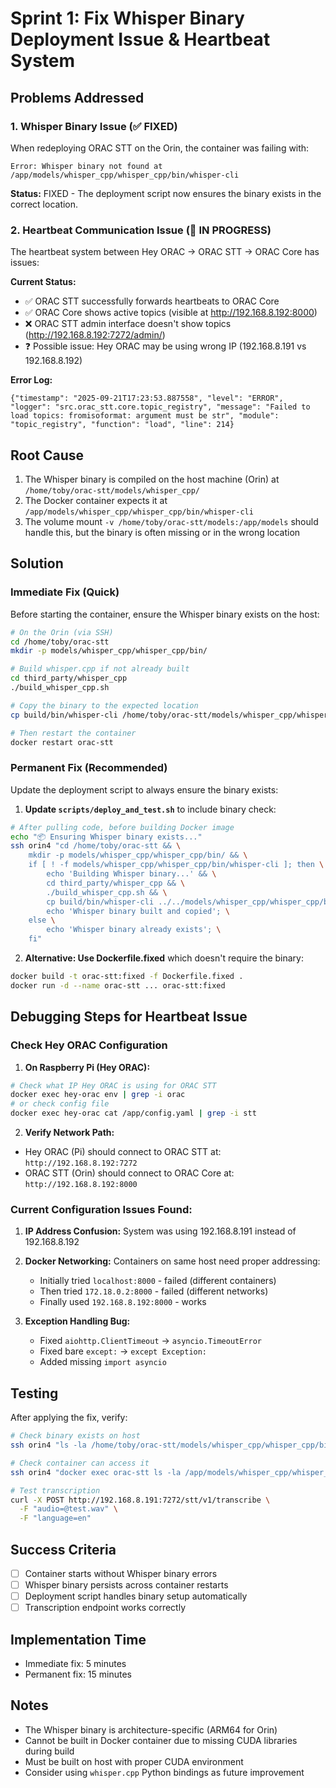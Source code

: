 # Sprint 1: Fix Whisper Binary Deployment Issue & Heartbeat System

## Problems Addressed

### 1. Whisper Binary Issue (✅ FIXED)
When redeploying ORAC STT on the Orin, the container was failing with:
```
Error: Whisper binary not found at /app/models/whisper_cpp/whisper_cpp/bin/whisper-cli
```

**Status:** FIXED - The deployment script now ensures the binary exists in the correct location.

### 2. Heartbeat Communication Issue (🔧 IN PROGRESS)
The heartbeat system between Hey ORAC → ORAC STT → ORAC Core has issues:

**Current Status:**
- ✅ ORAC STT successfully forwards heartbeats to ORAC Core
- ✅ ORAC Core shows active topics (visible at http://192.168.8.192:8000)
- ❌ ORAC STT admin interface doesn't show topics (http://192.168.8.192:7272/admin/)
- ❓ Possible issue: Hey ORAC may be using wrong IP (192.168.8.191 vs 192.168.8.192)

**Error Log:**
```
{"timestamp": "2025-09-21T17:23:53.887558", "level": "ERROR", "logger": "src.orac_stt.core.topic_registry", "message": "Failed to load topics: fromisoformat: argument must be str", "module": "topic_registry", "function": "load", "line": 214}
```

## Root Cause
1. The Whisper binary is compiled on the host machine (Orin) at `/home/toby/orac-stt/models/whisper_cpp/`
2. The Docker container expects it at `/app/models/whisper_cpp/whisper_cpp/bin/whisper-cli`
3. The volume mount `-v /home/toby/orac-stt/models:/app/models` should handle this, but the binary is often missing or in the wrong location

## Solution

### Immediate Fix (Quick)
Before starting the container, ensure the Whisper binary exists on the host:

```bash
# On the Orin (via SSH)
cd /home/toby/orac-stt
mkdir -p models/whisper_cpp/whisper_cpp/bin/

# Build whisper.cpp if not already built
cd third_party/whisper_cpp
./build_whisper_cpp.sh

# Copy the binary to the expected location
cp build/bin/whisper-cli /home/toby/orac-stt/models/whisper_cpp/whisper_cpp/bin/

# Then restart the container
docker restart orac-stt
```

### Permanent Fix (Recommended)
Update the deployment script to always ensure the binary exists:

1. **Update `scripts/deploy_and_test.sh`** to include binary check:
```bash
# After pulling code, before building Docker image
echo "📦 Ensuring Whisper binary exists..."
ssh orin4 "cd /home/toby/orac-stt && \
    mkdir -p models/whisper_cpp/whisper_cpp/bin/ && \
    if [ ! -f models/whisper_cpp/whisper_cpp/bin/whisper-cli ]; then \
        echo 'Building Whisper binary...' && \
        cd third_party/whisper_cpp && \
        ./build_whisper_cpp.sh && \
        cp build/bin/whisper-cli ../../models/whisper_cpp/whisper_cpp/bin/ && \
        echo 'Whisper binary built and copied'; \
    else \
        echo 'Whisper binary already exists'; \
    fi"
```

2. **Alternative: Use Dockerfile.fixed** which doesn't require the binary:
```bash
docker build -t orac-stt:fixed -f Dockerfile.fixed .
docker run -d --name orac-stt ... orac-stt:fixed
```

## Debugging Steps for Heartbeat Issue

### Check Hey ORAC Configuration
1. **On Raspberry Pi (Hey ORAC):**
```bash
# Check what IP Hey ORAC is using for ORAC STT
docker exec hey-orac env | grep -i orac
# or check config file
docker exec hey-orac cat /app/config.yaml | grep -i stt
```

2. **Verify Network Path:**
- Hey ORAC (Pi) should connect to ORAC STT at: `http://192.168.8.192:7272`
- ORAC STT (Orin) should connect to ORAC Core at: `http://192.168.8.192:8000`

### Current Configuration Issues Found:
1. **IP Address Confusion:** System was using 192.168.8.191 instead of 192.168.8.192
2. **Docker Networking:** Containers on same host need proper addressing:
   - Initially tried `localhost:8000` - failed (different containers)
   - Then tried `172.18.0.2:8000` - failed (different networks)
   - Finally used `192.168.8.192:8000` - works

3. **Exception Handling Bug:**
   - Fixed `aiohttp.ClientTimeout` → `asyncio.TimeoutError`
   - Fixed bare `except:` → `except Exception:`
   - Added missing `import asyncio`

## Testing
After applying the fix, verify:
```bash
# Check binary exists on host
ssh orin4 "ls -la /home/toby/orac-stt/models/whisper_cpp/whisper_cpp/bin/whisper-cli"

# Check container can access it
ssh orin4 "docker exec orac-stt ls -la /app/models/whisper_cpp/whisper_cpp/bin/whisper-cli"

# Test transcription
curl -X POST http://192.168.8.191:7272/stt/v1/transcribe \
  -F "audio=@test.wav" \
  -F "language=en"
```

## Success Criteria
- [ ] Container starts without Whisper binary errors
- [ ] Whisper binary persists across container restarts
- [ ] Deployment script handles binary setup automatically
- [ ] Transcription endpoint works correctly

## Implementation Time
- Immediate fix: 5 minutes
- Permanent fix: 15 minutes

## Notes
- The Whisper binary is architecture-specific (ARM64 for Orin)
- Cannot be built in Docker container due to missing CUDA libraries during build
- Must be built on host with proper CUDA environment
- Consider using `whisper.cpp` Python bindings as future improvement